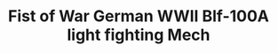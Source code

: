 ---
title: "Fist of War German WWII Blf-100A light fighting Mech"
price: TBA
desc: ""
img_path: "/assets/img/UA72195.jpg"
brand: AMMO
available: true
special_offer: false
new: false
soon: false
cat: "Plasticne-Makete"
subcat: "PM-OSTALO"
subsubcat: ""
sifra: "UA72195"
---